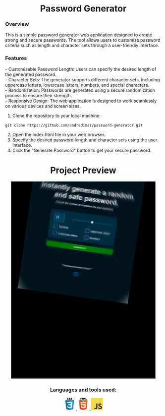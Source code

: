 <h1 align="center">Password Generator</h1>

<h3 align="left">Overview</h3>
<p align="left">This is a simple password generator web application designed to create strong and secure passwords. The tool allows users to customize password criteria such as length and character sets through a user-friendly interface.</p>

<h3 align="left">Features</h3>
<p align="left"> - Customizable Password Length: Users can specify the desired length of the generated password. <br> 
  - Character Sets: The generator supports different character sets, including uppercase letters, lowercase letters, numbers, and special characters. <br>
  - Randomization: Passwords are generated using a secure randomization process to ensure their strength. <br>
  - Responsive Design: The web application is designed to work seamlessly on various devices and screen sizes.
</p>




1. Clone the repository to your local machine:
```console
git clone https://github.com/andredimaz/password-generator.git
```
2. Open the index.html file in your web browser.
3. Specify the desired password length and character sets using the user interface.
4. Click the "Generate Password" button to get your secure password.

<h1 align="center">Project Preview</h1>
<p align="center">
<img
  src="/images/website-preview.gif"
  title="Project preview">
  </p>

<h3 align="center">Languages and tools used:</h3>
<p align="center"> <a href="https://www.w3schools.com/css/" target="_blank" rel="noreferrer"> <img src="https://raw.githubusercontent.com/devicons/devicon/master/icons/css3/css3-original-wordmark.svg" alt="css3" width="40" height="40"/> </a> <a href="https://www.w3.org/html/" target="_blank" rel="noreferrer"> <img src="https://raw.githubusercontent.com/devicons/devicon/master/icons/html5/html5-original-wordmark.svg" alt="html5" width="40" height="40"/> </a> <a href="https://developer.mozilla.org/en-US/docs/Web/JavaScript" target="_blank" rel="noreferrer"> <img src="https://raw.githubusercontent.com/devicons/devicon/master/icons/javascript/javascript-original.svg" alt="javascript" width="40" height="40"/> </a> </p>
